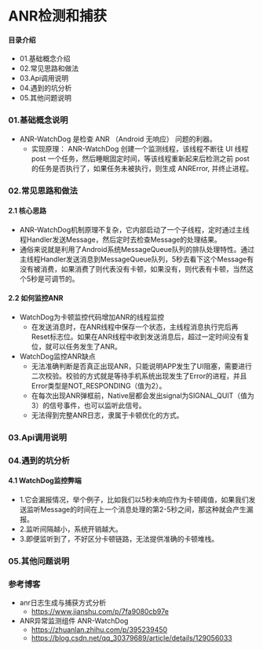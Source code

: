 # ANR检测和捕获
#### 目录介绍
- 01.基础概念介绍
- 02.常见思路和做法
- 03.Api调用说明
- 04.遇到的坑分析
- 05.其他问题说明




### 01.基础概念说明
- ANR-WatchDog 是检查 ANR （Android 无响应） 问题的利器。
    - 实现原理： ANR-WatchDog 创建一个监测线程，该线程不断往 UI 线程 post 一个任务，然后睡眠固定时间，等该线程重新起来后检测之前 post 的任务是否执行了，如果任务未被执行，则生成 ANRError, 并终止进程。




### 02.常见思路和做法
#### 2.1 核心思路
- ANR-WatchDog机制原理不复杂，它内部启动了一个子线程，定时通过主线程Handler发送Message，然后定时去检查Message的处理结果。
- 通俗来说就是利用了Android系统MessageQueue队列的排队处理特性。通过主线程Handler发送消息到MessageQueue队列，5秒去看下这个Message有没有被消费，如果消费了则代表没有卡顿，如果没有，则代表有卡顿，当然这个5秒是可调节的。
                                          

#### 2.2 如何监控ANR
- WatchDog为卡顿监控代码增加ANR的线程监控
    - 在发送消息时，在ANR线程中保存一个状态，主线程消息执行完后再Reset标志位。如果在ANR线程中收到发送消息后，超过一定时间没有复位，就可以任务发生了ANR。
- WatchDog监控ANR缺点
    - 无法准确判断是否真正出现ANR，只能说明APP发生了UI阻塞，需要进行二次校验。校验的方式就是等待手机系统出现发生了Error的进程，并且Error类型是NOT_RESPONDING（值为2）。
    - 在每次出现ANR弹框前，Native层都会发出signal为SIGNAL_QUIT（值为3）的信号事件，也可以监听此信号。
    - 无法得到完整ANR日志，隶属于卡顿优化的方式。


### 03.Api调用说明



### 04.遇到的坑分析
#### 4.1 WatchDog监控弊端
- 1.它会漏报情况，举个例子，比如我们以5秒未响应作为卡顿阈值，如果我们发送监听Message的时间在上一个消息处理的第2-5秒之间，那这种就会产生漏报。
- 2.监听间隔越小，系统开销越大。
- 3.即便监听到了，不好区分卡顿链路，无法提供准确的卡顿堆栈。




### 05.其他问题说明



### 参考博客
- anr日志生成与捕获方式分析
    - https://www.jianshu.com/p/7fa9080cb97e
- ANR异常监测组件 ANR-WatchDog
  - https://zhuanlan.zhihu.com/p/395239450
  - https://blog.csdn.net/qq_30379689/article/details/129056033

